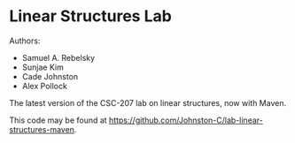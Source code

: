 # Linear Structures Lab

Authors:

* Samuel A. Rebelsky
* Sunjae Kim
* Cade Johnston
* Alex Pollock

The latest version of the CSC-207 lab on linear structures, now with Maven.

This code may be found at <https://github.com/Johnston-C/lab-linear-structures-maven>.


